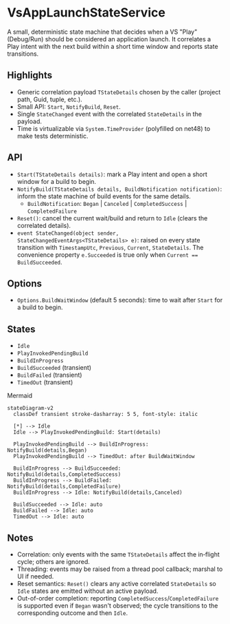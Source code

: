 ﻿# VsAppLaunchStateService<TStateDetails>

A small, deterministic state machine that decides when a VS "Play" (Debug/Run) should be considered an application launch. It correlates a Play intent with the next build within a short time window and reports state transitions.

## Highlights
- Generic correlation payload `TStateDetails` chosen by the caller (project path, Guid, tuple, etc.).
- Small API: `Start`, `NotifyBuild`, `Reset`.
- Single `StateChanged` event with the correlated `StateDetails` in the payload.
- Time is virtualizable via `System.TimeProvider` (polyfilled on net48) to make tests deterministic.

## API
- `Start(TStateDetails details)`: mark a Play intent and open a short window for a build to begin.
- `NotifyBuild(TStateDetails details, BuildNotification notification)`: inform the state machine of build events for the same details.
  - `BuildNotification`: `Began` | `Canceled` | `CompletedSuccess` | `CompletedFailure`
- `Reset()`: cancel the current wait/build and return to `Idle` (clears the correlated details).
- `event StateChanged(object sender, StateChangedEventArgs<TStateDetails> e)`: raised on every state transition with `TimestampUtc`, `Previous`, `Current`, `StateDetails`. The convenience property `e.Succeeded` is true only when `Current == BuildSucceeded`.

## Options
- `Options.BuildWaitWindow` (default 5 seconds): time to wait after `Start` for a build to begin.

## States
- `Idle`
- `PlayInvokedPendingBuild`
- `BuildInProgress`
- `BuildSucceeded` (transient)
- `BuildFailed` (transient)
- `TimedOut` (transient)

Mermaid
```mermaid
stateDiagram-v2
  classDef transient stroke-dasharray: 5 5, font-style: italic

  [*] --> Idle
  Idle --> PlayInvokedPendingBuild: Start(details)

  PlayInvokedPendingBuild --> BuildInProgress: NotifyBuild(details,Began)
  PlayInvokedPendingBuild --> TimedOut: after BuildWaitWindow

  BuildInProgress --> BuildSucceeded: NotifyBuild(details,CompletedSuccess)
  BuildInProgress --> BuildFailed: NotifyBuild(details,CompletedFailure)
  BuildInProgress --> Idle: NotifyBuild(details,Canceled)

  BuildSucceeded --> Idle: auto
  BuildFailed --> Idle: auto
  TimedOut --> Idle: auto
```

## Notes
- Correlation: only events with the same `TStateDetails` affect the in‑flight cycle; others are ignored.
- Threading: events may be raised from a thread pool callback; marshal to UI if needed.
- Reset semantics: `Reset()` clears any active correlated `StateDetails` so `Idle` states are emitted without an active payload.
- Out-of-order completion: reporting `CompletedSuccess`/`CompletedFailure` is supported even if `Began` wasn't observed; the cycle transitions to the corresponding outcome and then `Idle`.
